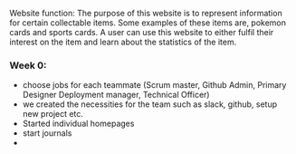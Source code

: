
Website function: The purpose of this website is to represent information for certain collectable items. Some examples of these items are, pokemon cards and sports cards. A user can use this website to either fulfil their interest on the item and learn about the statistics of the item.

### Week 0: 
- choose jobs for each teammate (Scrum master, Github Admin, Primary Designer Deployment manager, Technical Officer)
- we created the necessities for the team such as slack, github, setup new project etc.
- Started individual homepages
- start journals
- 

